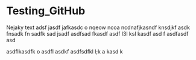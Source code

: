# Testing_GitHub

Nejaky text adsf jasdf jafkasdc o nqeow ncoa ncdnafjkasndf knsdjkf asdk fnsadk fn
sadfk sad jsadf
 asdfsad fkasdf 
asdf 
l3l ksl kasdf
asd f
asdfasdf asd 

asdflkasdfk o
asdfl asdkf 
asdfsdfkl l;k
a kasd
k